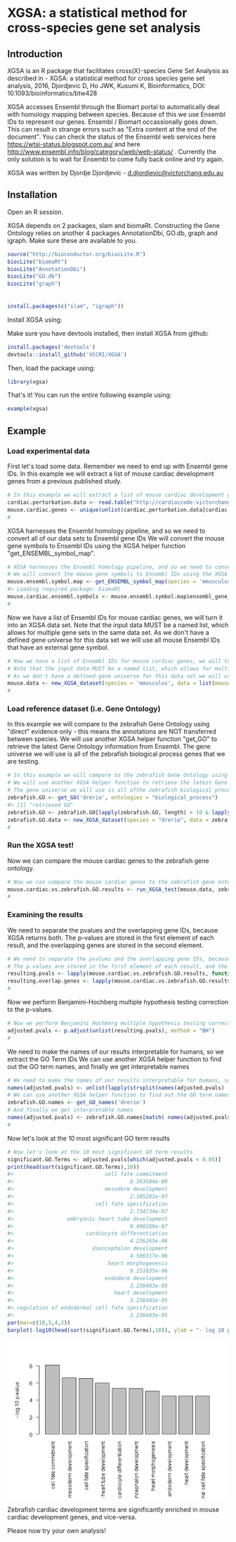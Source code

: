 
<!-- README.md is generated from README.Rmd. Please edit that file -->
XGSA: a statistical method for cross-species gene set analysis
==============================================================

Introduction
------------

XGSA is an R package that facilitates cross(X)-species Gene Set Analysis as described in - XGSA: a statistical method for cross species gene set analysis, 2016, Djordjevic D, Ho JWK, Kusumi K, Bioinformatics, DOI: 10.1093/bioinformatics/btw428

XGSA accesses Ensembl through the Biomart portal to automatically deal with homology mapping between species. Because of this we use Ensembl IDs to represent our genes. Ensembl / Biomart occassionally goes down. This can result in strange errors such as "Extra content at the end of the document". You can check the status of the Ensembl web services here <https://wtsi-status.blogspot.com.au/> and here <http://www.ensembl.info/blog/category/web/web-status/> . Currently the only solution is to wait for Ensembl to come fully back online and try again.

XGSA was written by Djordje Djordjevic - <d.djordjevic@victorchang.edu.au>

Installation
------------

Open an R session.

XGSA depends on 2 packages, slam and biomaRt. Constructing the Gene Ontology relies on another 4 packages AnnotationDbi, GO.db, graph and igraph. Make sure these are available to you.

``` r
source("http://bioconductor.org/biocLite.R")
biocLite("biomaRt")
biocLite("AnnotationDbi")
biocLite("GO.db")
biocLite("graph")


install.packages(c("slam", "igraph"))
```

Install XGSA using:

Make sure you have devtools installed, then install XGSA from github:

``` r
install.packages('devtools')
devtools::install_github('VCCRI/XGSA')
```

Then, load the package using:

``` r
library(xgsa)
```

That's it! You can run the entire following example using:

``` r
example(xgsa)
```

Example
-------

### Load experimental data

First let's load some data. Remember we need to end up with Ensembl gene IDs. In this example we will extract a list of mouse cardiac development genes from a previous published study.

``` r
# In this example we will extract a list of mouse cardiac development genes from a previous published study.
cardiac.perturbation.data <- read.table("http://cardiaccode.victorchang.edu.au/data/Cardiaccode_in_vivo_evidence_2014_06_10.txt", sep="\t", header=TRUE, quote="\"")
mouse.cardiac.genes <- unique(unlist(cardiac.perturbation.data[cardiac.perturbation.data$Species == "Mus musculus", c("Regulator","Target")]))
#
```

XGSA harnesses the Ensembl homology pipeline, and so we need to convert all of our data sets to Ensembl gene IDs We will convert the mouse gene symbols to Ensembl IDs using the XGSA helper function "get\_ENSEMBL\_symbol\_map".

``` r
# XGSA harnesses the Ensembl homology pipeline, and so we need to convert all of our data sets to Ensembl gene IDs
# We will convert the mouse gene symbols to Ensembl IDs using the XGSA helper function "get_ENSEMBL_symbol_map".
mouse.ensembl.symbol.map <- get_ENSEMBL_symbol_map(species = 'mmusculus')
#> Loading required package: biomaRt
mouse.cardiac.ensembl.symbols <- mouse.ensembl.symbol.map$ensembl_gene_id[mouse.ensembl.symbol.map$external_gene_name %in% mouse.cardiac.genes]
#
```

Now we have a list of Ensembl IDs for mouse cardiac genes, we will turn it into an XGSA data set. Note that the input data MUST be a named list, which allows for multiple gene sets in the same data set. As we don't have a defined gene universe for this data set we will use all mouse Ensembl IDs that have an external gene symbol.

``` r
# Now we have a list of Ensembl IDs for mouse cardiac genes, we will turn it into an XGSA data set.
# Note that the input data MUST be a named list, which allows for multiple gene sets in the same data set.
# As we don't have a defined gene universe for this data set we will use all mouse Ensembl IDs that have an external gene symbol.
mouse.data <- new_XGSA_dataset(species = 'mmusculus', data = list(mouseCardiacGenes = mouse.cardiac.ensembl.symbols), type = 'genesetlist', name = 'MouseCardiacGenes', universe = unique(mouse.ensembl.symbol.map$ensembl_gene_id))
#
```

### Load reference dataset (i.e. Gene Ontology)

In this example we will compare to the zebrafish Gene Ontology using "direct" evidence only - this means the annotations are NOT transferred between species. We will use another XGSA helper function "get\_GO" to retrieve the latest Gene Ontology information from Ensembl. The gene universe we will use is all of the zebrafish biological process genes that we are testing.

``` r
# In this example we will compare to the zebrafish Gene Ontology using "direct" evidence only - this means the annotations are NOT transferred between species.
# We will use another XGSA helper function to retrieve the latest Gene Ontology information from Ensembl "get_GO_list_from_ontologies_with_evidence_codes".
# The gene universe we will use is all ofthe zebrafish biological process genes that we are testing. 
zebrafish.GO <- get_GO('drerio', ontologies = "biological_process")
#> [1] "retrieved GO"
zebrafish.GO <- zebrafish.GO[lapply(zebrafish.GO, length) > 10 & lapply(zebrafish.GO, length) < 500]
zebrafish.GO.data <- new_XGSA_dataset(species = "drerio", data = zebrafish.GO, type = 'genesetlist', name = "ZebrafishGO", universe = unique(unlist(zebrafish.GO)))
#
```

### Run the XGSA test!

Now we can compare the mouse cardiac genes to the zebrafish gene ontology.

``` r
# Now we can compare the mouse cardiac genes to the zebrafish gene ontology.
mouse.cardiac.vs.zebrafish.GO.results <- run_XGSA_test(mouse.data, zebrafish.GO.data)
#
```

### Examining the results

We need to separate the pvalues and the overlapping gene IDs, because XGSA returns both. The p-values are stored in the first element of each result, and the overlapping genes are stored in the second element.

``` r
# We need to separate the pvalues and the overlapping gene IDs, because XGSA returns both.
# The p.values are stored in the first element of each result, and the overlapping genes are stored in the second element.
resulting.pvals <- lapply(mouse.cardiac.vs.zebrafish.GO.results, function(X){ X[["pvals"]] })
resulting.overlap.genes <- lapply(mouse.cardiac.vs.zebrafish.GO.results, function(X){ X[["genes"]] })
#
```

Now we perform Benjamini-Hochberg multiple hypothesis testing correction to the p-values.

``` r
# Now we perform Benjamini Hochberg multiple hypothesis testing correction to the pvalues.
adjusted.pvals <- p.adjust(unlist(resulting.pvals), method = "BH")
#
```

We need to make the names of our results interpretable for humans, so we extract the GO Term IDs We can use another XGSA helper function to find out the GO term names, and finally we get interpretable names

``` r
# We need to make the names of our results interpretable for humans, so we extract the GO Term IDs
names(adjusted.pvals) <- unlist(lapply(strsplit(names(adjusted.pvals) ,"\\."), function(X){return(X[[2]])}))
# We can use another XGSA helper function to find out the GO term names.
zebrafish.GO.names <- get_GO_names('drerio')
# And finally we get interpretable names
names(adjusted.pvals) <- zebrafish.GO.names[match( names(adjusted.pvals), zebrafish.GO.names$go_id),"name_1006"]
#
```

Now let's look at the 10 most significant GO term results

``` r
# Now let's look at the 10 most significant GO term results
significant.GO.Terms <- adjusted.pvals[which(adjusted.pvals < 0.05)]
print(head(sort(significant.GO.Terms),10))
#>                             cell fate commitment 
#>                                     8.363504e-09 
#>                             mesoderm development 
#>                                     2.305281e-07 
#>                          cell fate specification 
#>                                     2.734734e-07 
#>                 embryonic heart tube development 
#>                                     9.498289e-07 
#>                       cardiocyte differentiation 
#>                                     4.236265e-06 
#>                         diencephalon development 
#>                                     4.506317e-06 
#>                              heart morphogenesis 
#>                                     9.151835e-06 
#>                             endoderm development 
#>                                     3.238483e-05 
#>                                heart development 
#>                                     3.238483e-05 
#> regulation of endodermal cell fate specification 
#>                                     3.238483e-05
par(mar=c(10,5,4,2))
barplot(-log10(head(sort(significant.GO.Terms),10)), ylab = "- log 10 p-value", las=2)
```

![](README-unnamed-chunk-14-1.png)

Zebrafish cardiac development terms are significantly enriched in mouse cardiac development genes, and vice-versa.

Please now try your own analysis!
